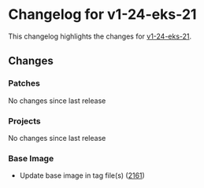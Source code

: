 # Changelog for v1-24-eks-21

This changelog highlights the changes for [v1-24-eks-21](https://github.com/aws/eks-distro/tree/v1-24-eks-21).

## Changes

### Patches
No changes since last release

### Projects
No changes since last release

### Base Image
* Update base image in tag file(s) ([2161](https://github.com/aws/eks-distro/pull/2161))

